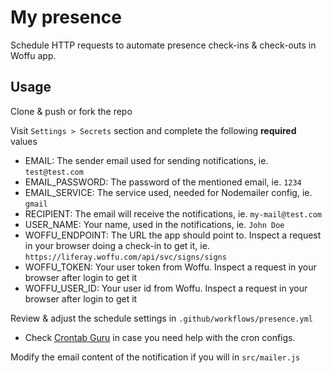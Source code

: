 # My presence

Schedule HTTP requests to automate presence check-ins & check-outs in Woffu app.

## Usage

Clone & push or fork the repo

Visit `Settings > Secrets` section and complete the following **required** values

- EMAIL: The sender email used for sending notifications, ie. `test@test.com`
- EMAIL_PASSWORD: The password of the mentioned email, ie. `1234`
- EMAIL_SERVICE: The service used, needed for Nodemailer config, ie. `gmail`
- RECIPIENT: The email will receive the notifications, ie. `my-mail@test.com`
- USER_NAME: Your name, used in the notifications, ie. `John Doe`
- WOFFU_ENDPOINT: The URL the app should point to. Inspect a request in your browser doing a check-in to get it, ie. `https://liferay.woffu.com/api/svc/signs/signs`
- WOFFU_TOKEN: Your user token from Woffu. Inspect a request in your browser after login to get it
- WOFFU_USER_ID: Your user id from Woffu. Inspect a request in your browser after login to get it

Review & adjust the schedule settings in `.github/workflows/presence.yml`

- Check [Crontab Guru](https://crontab.guru/) in case you need help with the cron configs.

Modify the email content of the notification if you will in `src/mailer.js`
